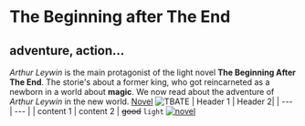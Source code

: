 # The Beginning after The End  
## adventure, action...
*Arthur Leywin* is the main protagonist of the light novel **The Beginning After The End**. The storie's about a former king, who got reincarneted as a newborn in a world about **magic**. We now read about the adventure of *Arthur Leywin* in the new world. [Novel](https://webnovelonline.com/v1/novel/the_beginning_after_the_end)
![TBATE](https://user-images.githubusercontent.com/111046453/184097084-89a1e421-da35-46b4-bb1b-35fb626ed65e.png)
| Header 1 | Header 2|
| --- | --- |
| content 1 | content 2 |
~~good~~
`light`
[![novel](ttps://i.pinimg.com/736x/7d/43/70/7d4370677bb0e56e8b8f2bba47c2fa7e.jpg)](https://www.goodreads.com/series/173792-the-beginning-after-the-end)
